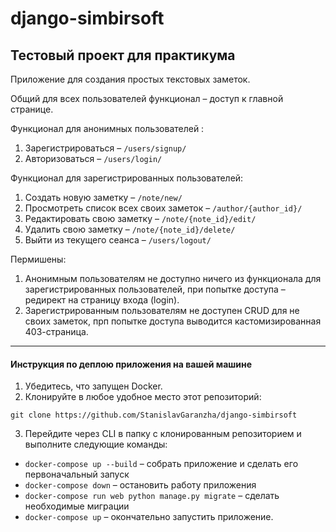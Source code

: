 # django-simbirsoft
## Тестовый проект для практикума

Приложение для создания простых текстовых заметок.

Общий для всех пользователей функционал &ndash; доступ к главной странице.

Функционал для анонимных пользователей :
1. Зарегистрироваться &ndash; `/users/signup/`
2. Авторизоваться &ndash; `/users/login/`

Функционал для зарегистрированных пользователей:
1. Создать новую заметку &ndash; `/note/new/`
2. Просмотреть список всех своих заметок &ndash; `/author/{author_id}/`
3. Редактировать свою заметку &ndash; `/note/{note_id}/edit/`
4. Удалить свою заметку &ndash; `/note/{note_id}/delete/`
5. Выйти из текущего сеанса &ndash; `/users/logout/`

Пермишены:
1. Анонимным пользователям не доступно ничего из функционала для зарегистрированных пользователей, при попытке доступа &ndash; редирект на страницу входа (login).
2. Зарегистрированным пользователям не доступен CRUD для не своих заметок, прп попытке доступа выводится кастомизированная 403-страница.

***
#### Инструкция по деплою приложения на вашей машине

1. Убедитесь, что запущен Docker.
2. Клонируйте в любое удобное место этот репозиторий:

`git clone https://github.com/StanislavGaranzha/django-simbirsoft`

3. Перейдите через CLI в папку с клонированным репозиторием и выполните следующие команды:
- `docker-compose up --build` &ndash; собрать приложение и сделать его первоначальный запуск
- `docker-compose down` &ndash; остановить работу приложения
- `docker-compose run web python manage.py migrate` &ndash; сделать необходимые миграции
- `docker-compose up` &ndash; окончательно запустить приложение.
